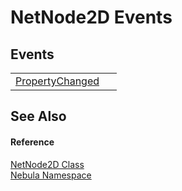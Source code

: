 # NetNode2D Events




## Events
<table>
<tr>
<td><a href="E_Nebula_NetNode2D_PropertyChanged">PropertyChanged</a></td>
<td> </td></tr>
</table>

## See Also


#### Reference
<a href="T_Nebula_NetNode2D">NetNode2D Class</a>  
<a href="N_Nebula">Nebula Namespace</a>  
